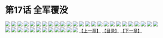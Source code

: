 # 第17话 全军覆没
![](https://s1.baozimh.com/scomic/sanyanxiaotianlu-samanhua/0/16-dv4e/1.jpg)
![](https://s1.baozimh.com/scomic/sanyanxiaotianlu-samanhua/0/16-dv4e/2.jpg)
![](https://s1.baozimh.com/scomic/sanyanxiaotianlu-samanhua/0/16-dv4e/3.jpg)
![](https://s1.baozimh.com/scomic/sanyanxiaotianlu-samanhua/0/16-dv4e/4.jpg)
![](https://s1.baozimh.com/scomic/sanyanxiaotianlu-samanhua/0/16-dv4e/5.jpg)
![](https://s1.baozimh.com/scomic/sanyanxiaotianlu-samanhua/0/16-dv4e/6.jpg)
![](https://s1.baozimh.com/scomic/sanyanxiaotianlu-samanhua/0/16-dv4e/7.jpg)
![](https://s1.baozimh.com/scomic/sanyanxiaotianlu-samanhua/0/16-dv4e/8.jpg)
![](https://s1.baozimh.com/scomic/sanyanxiaotianlu-samanhua/0/16-dv4e/9.jpg)
![](https://s1.baozimh.com/scomic/sanyanxiaotianlu-samanhua/0/16-dv4e/10.jpg)
![](https://s1.baozimh.com/scomic/sanyanxiaotianlu-samanhua/0/16-dv4e/11.jpg)
![](https://s1.baozimh.com/scomic/sanyanxiaotianlu-samanhua/0/16-dv4e/12.jpg)
![](https://s1.baozimh.com/scomic/sanyanxiaotianlu-samanhua/0/16-dv4e/13.jpg)
![](https://s1.baozimh.com/scomic/sanyanxiaotianlu-samanhua/0/16-dv4e/14.jpg)
![](https://s1.baozimh.com/scomic/sanyanxiaotianlu-samanhua/0/16-dv4e/15.jpg)
![](https://s1.baozimh.com/scomic/sanyanxiaotianlu-samanhua/0/16-dv4e/16.jpg)
![](https://s1.baozimh.com/scomic/sanyanxiaotianlu-samanhua/0/16-dv4e/17.jpg)
![](https://s1.baozimh.com/scomic/sanyanxiaotianlu-samanhua/0/16-dv4e/18.jpg)
![](https://s1.baozimh.com/scomic/sanyanxiaotianlu-samanhua/0/16-dv4e/19.jpg)
![](https://s1.baozimh.com/scomic/sanyanxiaotianlu-samanhua/0/16-dv4e/20.jpg)
![](https://s1.baozimh.com/scomic/sanyanxiaotianlu-samanhua/0/16-dv4e/21.jpg)
![](https://s1.baozimh.com/scomic/sanyanxiaotianlu-samanhua/0/16-dv4e/22.jpg)
![](https://s1.baozimh.com/scomic/sanyanxiaotianlu-samanhua/0/16-dv4e/23.jpg)
![](https://s1.baozimh.com/scomic/sanyanxiaotianlu-samanhua/0/16-dv4e/24.jpg)
![](https://s1.baozimh.com/scomic/sanyanxiaotianlu-samanhua/0/16-dv4e/25.jpg)
![](https://s1.baozimh.com/scomic/sanyanxiaotianlu-samanhua/0/16-dv4e/26.jpg)
![](https://s1.baozimh.com/scomic/sanyanxiaotianlu-samanhua/0/16-dv4e/27.jpg)
![](https://s1.baozimh.com/scomic/sanyanxiaotianlu-samanhua/0/16-dv4e/28.jpg)
![](https://s1.baozimh.com/scomic/sanyanxiaotianlu-samanhua/0/16-dv4e/29.jpg)
![](https://s1.baozimh.com/scomic/sanyanxiaotianlu-samanhua/0/16-dv4e/30.jpg)
![](https://s1.baozimh.com/scomic/sanyanxiaotianlu-samanhua/0/16-dv4e/31.jpg)
![](https://s1.baozimh.com/scomic/sanyanxiaotianlu-samanhua/0/16-dv4e/32.jpg)
![](https://s1.baozimh.com/scomic/sanyanxiaotianlu-samanhua/0/16-dv4e/33.jpg)
![](https://s1.baozimh.com/scomic/sanyanxiaotianlu-samanhua/0/16-dv4e/34.jpg)
![](https://s1.baozimh.com/scomic/sanyanxiaotianlu-samanhua/0/16-dv4e/35.jpg)
![](https://s1.baozimh.com/scomic/sanyanxiaotianlu-samanhua/0/16-dv4e/36.jpg)
![](https://s1.baozimh.com/scomic/sanyanxiaotianlu-samanhua/0/16-dv4e/37.jpg)
[【上一章】](./16.md)
[【目录】](./README.md)
[【下一章】](./18.md)
